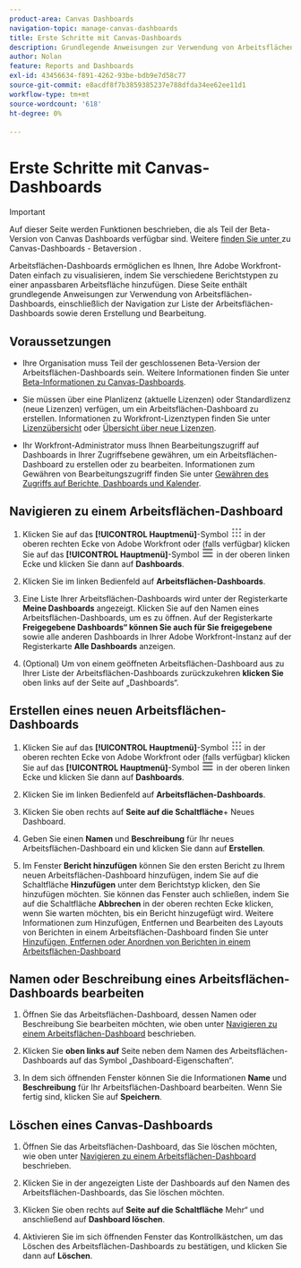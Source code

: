 ```yaml
---
product-area: Canvas Dashboards
navigation-topic: manage-canvas-dashboards
title: Erste Schritte mit Canvas-Dashboards
description: Grundlegende Anweisungen zur Verwendung von Arbeitsflächen-Dashboards, einschließlich der Navigation zu Ihrer Liste von Arbeitsflächen-Dashboards sowie deren Erstellung und Bearbeitung.
author: Nolan
feature: Reports and Dashboards
exl-id: 43456634-f891-4262-93be-bdb9e7d58c77
source-git-commit: e8acdf8f7b3859385237e788dfda34ee62ee11d1
workflow-type: tm+mt
source-wordcount: '618'
ht-degree: 0%

---
```


# Erste Schritte mit Canvas-Dashboards

>[!IMPORTANT]
>
>Auf dieser Seite werden Funktionen beschrieben, die als Teil der Beta-Version von Canvas Dashboards verfügbar sind. Weitere [ finden Sie unter ](/help/quicksilver/product-announcements/betas/canvas-dashboards-beta/canvas-dashboards-beta-information.md) zu Canvas-Dashboards - Betaversion .

Arbeitsflächen-Dashboards ermöglichen es Ihnen, Ihre Adobe Workfront-Daten einfach zu visualisieren, indem Sie verschiedene Berichtstypen zu einer anpassbaren Arbeitsfläche hinzufügen. Diese Seite enthält grundlegende Anweisungen zur Verwendung von Arbeitsflächen-Dashboards, einschließlich der Navigation zur Liste der Arbeitsflächen-Dashboards sowie deren Erstellung und Bearbeitung.

## Voraussetzungen

* Ihre Organisation muss Teil der geschlossenen Beta-Version der Arbeitsflächen-Dashboards sein. Weitere Informationen finden Sie unter [Beta-Informationen zu Canvas-Dashboards](/help/quicksilver/product-announcements/betas/canvas-dashboards-beta/canvas-dashboards-beta-information.md).

* Sie müssen über eine Planlizenz (aktuelle Lizenzen) oder Standardlizenz (neue Lizenzen) verfügen, um ein Arbeitsflächen-Dashboard zu erstellen. Informationen zu Workfront-Lizenztypen finden Sie unter [Lizenzübersicht](/help/quicksilver/administration-and-setup/add-users/access-levels-and-object-permissions/wf-licenses.md) oder [Übersicht über neue Lizenzen](/help/quicksilver/administration-and-setup/add-users/how-access-levels-work/licenses-overview.md).

* Ihr Workfront-Administrator muss Ihnen Bearbeitungszugriff auf Dashboards in Ihrer Zugriffsebene gewähren, um ein Arbeitsflächen-Dashboard zu erstellen oder zu bearbeiten. Informationen zum Gewähren von Bearbeitungszugriff finden Sie unter [Gewähren des Zugriffs auf Berichte, Dashboards und Kalender](/help/quicksilver/administration-and-setup/add-users/configure-and-grant-access/grant-access-reports-dashboards-calendars.md).

## Navigieren zu einem Arbeitsflächen-Dashboard

1. Klicken Sie auf das **[!UICONTROL Hauptmenü]**-Symbol ![Hauptmenü](/help/_includes/assets/main-menu-icon.png) in der oberen rechten Ecke von Adobe Workfront oder (falls verfügbar) klicken Sie auf das **[!UICONTROL Hauptmenü]**-Symbol ![Hauptmenü](/help/_includes/assets/main-menu-icon-left-nav.png) in der oberen linken Ecke und klicken Sie dann auf **Dashboards**.

1. Klicken Sie im linken Bedienfeld auf **Arbeitsflächen-Dashboards**.

1. Eine Liste Ihrer Arbeitsflächen-Dashboards wird unter der Registerkarte **Meine Dashboards** angezeigt. Klicken Sie auf den Namen eines Arbeitsflächen-Dashboards, um es zu öffnen. Auf der Registerkarte **Freigegebene Dashboards“ können Sie auch für Sie freigegebene** sowie alle anderen Dashboards in Ihrer Adobe Workfront-Instanz auf der Registerkarte **Alle Dashboards** anzeigen.

1. (Optional) Um von einem geöffneten Arbeitsflächen-Dashboard aus zu Ihrer Liste der Arbeitsflächen-Dashboards zurückzukehren **klicken Sie** oben links auf der Seite auf „Dashboards“.

## Erstellen eines neuen Arbeitsflächen-Dashboards

1. Klicken Sie auf das **[!UICONTROL Hauptmenü]**-Symbol ![Hauptmenü](/help/_includes/assets/main-menu-icon.png) in der oberen rechten Ecke von Adobe Workfront oder (falls verfügbar) klicken Sie auf das **[!UICONTROL Hauptmenü]**-Symbol ![Hauptmenü](/help/_includes/assets/main-menu-icon-left-nav.png) in der oberen linken Ecke und klicken Sie dann auf **Dashboards**.

1. Klicken Sie im linken Bedienfeld auf **Arbeitsflächen-Dashboards**.

1. Klicken Sie oben rechts auf **Seite auf die Schaltfläche**+ Neues Dashboard.

1. Geben Sie einen **Namen** und **Beschreibung** für Ihr neues Arbeitsflächen-Dashboard ein und klicken Sie dann auf **Erstellen**.

1. Im Fenster **Bericht hinzufügen** können Sie den ersten Bericht zu Ihrem neuen Arbeitsflächen-Dashboard hinzufügen, indem Sie auf die Schaltfläche **Hinzufügen** unter dem Berichtstyp klicken, den Sie hinzufügen möchten. Sie können das Fenster auch schließen, indem Sie auf die Schaltfläche **Abbrechen** in der oberen rechten Ecke klicken, wenn Sie warten möchten, bis ein Bericht hinzugefügt wird. Weitere Informationen zum Hinzufügen, Entfernen und Bearbeiten des Layouts von Berichten in einem Arbeitsflächen-Dashboard finden Sie unter [Hinzufügen, Entfernen oder Anordnen von Berichten in einem Arbeitsflächen-Dashboard](/help/quicksilver/reports-and-dashboards/canvas-dashboards/manage-canvas-dashboards/add-remove-arrange-reports.md)

## Namen oder Beschreibung eines Arbeitsflächen-Dashboards bearbeiten

1. Öffnen Sie das Arbeitsflächen-Dashboard, dessen Namen oder Beschreibung Sie bearbeiten möchten, wie oben unter [Navigieren zu einem Arbeitsflächen-Dashboard](#navigate-to-a-canvas-dashboard) beschrieben.

1. Klicken Sie **oben links auf** Seite neben dem Namen des Arbeitsflächen-Dashboards auf das Symbol „Dashboard-Eigenschaften“.

1. In dem sich öffnenden Fenster können Sie die Informationen **Name** und **Beschreibung** für Ihr Arbeitsflächen-Dashboard bearbeiten. Wenn Sie fertig sind, klicken Sie auf **Speichern**.

## Löschen eines Canvas-Dashboards

1. Öffnen Sie das Arbeitsflächen-Dashboard, das Sie löschen möchten, wie oben unter [Navigieren zu einem Arbeitsflächen-Dashboard](#navigate-to-a-canvas-dashboard) beschrieben.

1. Klicken Sie in der angezeigten Liste der Dashboards auf den Namen des Arbeitsflächen-Dashboards, das Sie löschen möchten.

1. Klicken Sie oben rechts auf **Seite auf die Schaltfläche** Mehr“ und anschließend auf **Dashboard löschen**.

1. Aktivieren Sie im sich öffnenden Fenster das Kontrollkästchen, um das Löschen des Arbeitsflächen-Dashboards zu bestätigen, und klicken Sie dann auf **Löschen**.
